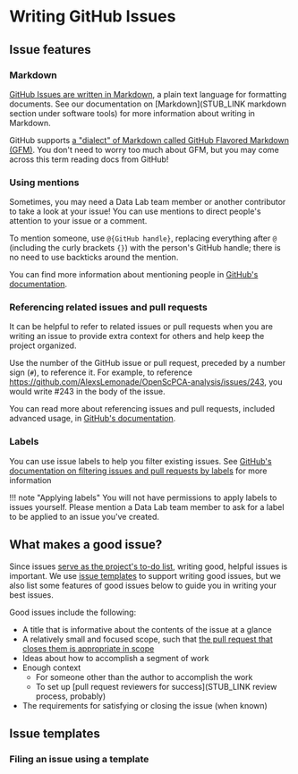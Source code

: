 # Writing GitHub Issues

## Issue features

### Markdown

[GitHub Issues are written in Markdown](https://docs.github.com/en/get-started/writing-on-github/getting-started-with-writing-and-formatting-on-github/about-writing-and-formatting-on-github), a plain text language for formatting documents.
See our documentation on [Markdown](STUB_LINK markdown section under software tools) for more information about writing in Markdown.

GitHub supports [a "dialect" of Markdown called GitHub Flavored Markdown (GFM)](https://github.github.com/gfm/).
You don't need to worry too much about GFM, but you may come across this term reading docs from GitHub!

### Using mentions

Sometimes, you may need a Data Lab team member or another contributor to take a look at your issue!
You can use mentions to direct people's attention to your issue or a comment.

To mention someone, use `@{GitHub handle}`, replacing everything after `@` (including the curly brackets `{}`) with the person's GitHub handle; there is no need to use backticks around the mention.

You can find more information about mentioning people in [GitHub's documentation](https://docs.github.com/en/get-started/writing-on-github/getting-started-with-writing-and-formatting-on-github/basic-writing-and-formatting-syntax#mentioning-people-and-teams).

### Referencing related issues and pull requests

It can be helpful to refer to related issues or pull requests when you are writing an issue to provide extra context for others and help keep the project organized.

Use the number of the GitHub issue or pull request, preceded by a number sign (`#`), to reference it.
For example, to reference <https://github.com/AlexsLemonade/OpenScPCA-analysis/issues/243>, you would write #243 in the body of the issue.

You can read more about referencing issues and pull requests, included advanced usage, in [GitHub's documentation](https://docs.github.com/en/get-started/writing-on-github/working-with-advanced-formatting/autolinked-references-and-urls#issues-and-pull-requests).

### Labels

You can use issue labels to help you filter existing issues.
See [GitHub's documentation on filtering issues and pull requests by labels](https://docs.github.com/en/issues/tracking-your-work-with-issues/filtering-and-searching-issues-and-pull-requests#filtering-issues-and-pull-requests-by-labels) for more information

!!! note "Applying labels"
    You will not have permissions to apply labels to issues yourself.
    Please mention a Data Lab team member to ask for a label to be applied to an issue you've created.

## What makes a good issue?

Since issues [serve as the project's to-do list](index.md#what-are-github-issues-and-how-do-we-use-them), writing good, helpful issues is important.
We use [issue templates](#issue-templates) to support writing good issues, but we also list some features of good issues below to guide you in writing your best issues.

Good issues include the following:

* A title that is informative about the contents of the issue at a glance
* A relatively small and focused scope, such that [the pull request that closes them is appropriate in scope](../../contributing-to-analyses/creating-pull-requests/scoping-pull-requests.md)
* Ideas about how to accomplish a segment of work
* Enough context
  * For someone other than the author to accomplish the work
  * To set up [pull request reviewers for success](STUB_LINK review process, probably)
* The requirements for satisfying or closing the issue (when known)

## Issue templates

### Filing an issue using a template



